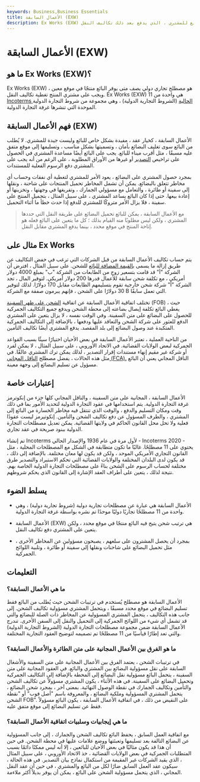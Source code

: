 ```yaml
---
keywords: Business,Business Essentials
title: الأعمال السابقة (EXW)
description: Ex Works (EXW) هي ترتيب شحن في التجارة الدولية حيث يتيح البائع البضائع للمشتري ، الذي يدفع بعد ذلك تكاليف النقل.
---
```


# الأعمال السابقة (EXW)
## ما هو Ex Works (EXW)؟

Ex Works (EXW) هو مصطلح تجاري دولي يصف متى يوفر البائع منتجًا في موقع معين ، ويجب على مشتري المنتج تغطية تكاليف النقل. Ex Works (EXW) هي واحدة من 11 [Incoterms الحالية](/incoterms) (الشروط التجارية الدولية) ، وهي مجموعة من شروط التجارة الدولية الموحدة التي تنشرها غرفة التجارة الدولية.

## فهم الأعمال السابقة (EXW)

الأعمال السابقة ، كخيار عقد ، مفيدة بشكل خاص للبائع وليست جيدة للمشتري. لا يُطلب من البائع سوى تغليف البضائع بأمان ، وتسميتها بشكل مناسب ، وتسليمها إلى موقع متفق عليه مسبقًا ، مثل أقرب ميناء للبائع. يجب على البائع أيضًا مساعدة المشتري في الحصول على تراخيص [التصدير](/export) أو غيرها من الأوراق المطلوبة ، على الرغم من أنه يجب على المشتري دفع الرسوم الفعلية للمستندات.

بمجرد حصول المشتري على البضائع ، يعود الأمر للمشتري لتغطية أي نفقات وحساب أي مخاطر تتعلق بالبضائع. يمكن أن تشمل المخاطر تحميل المنتجات على شاحنة ، ونقلها إلى سفينة أو طائرة ، والتعامل مع مسؤولي الجمارك ، وتفريغها في وجهتها ، وتخزينها أو إعادة بيعها. حتى إذا كان البائع يساعد المشتري ، على سبيل المثال ، بتحميل المنتج على سفينة ، فلا يزال الأمر متروكًا للمشتري للدفع إذا حدث خطأ ما أثناء التحميل.

> مع الأعمال السابقة ، يمكن للبائع تحميل البضائع على طريقة النقل التي حددها المشتري ، ولكن ليس مطلوبًا منه القيام بذلك ؛ كل ما يتعين على البائع فعله هو إتاحة المنتج في موقع محدد ، بينما يدفع المشتري مقابل النقل.

>

## مثال على Ex Works

يتم حساب تكاليف الأعمال السابقة من قبل الشركات التي ترغب في خفض التكاليف عن طريق إزالة ما يسمى [بالقيمة المضافة للبائع](/valueadded) للشحن. على سبيل المثال ، افترض أن الشركة "أ" قد قامت بتسعير زوج من الطابعات من الشركة "ب" بمبلغ 4000 دولار أمريكي ، مع تكلفة شحن سابقة للأعمال قدرها 200 دولار أمريكي. لتوفير المال ، تجد الشركة "أ" شركة شحن خارجية تقوم بتسليمهم الطابعات مقابل 170 دولارًا. لذلك لتوفير 30 دولارًا على الشحن ، فإنهم يبرمون صفقة مع الشركة B التي تعمل سابقًا.

تختلف اتفاقية الأعمال السابقة عن اتفاقية [الشحن على ظهر السفينة](/fob) (FOB) ، حيث يغطي البائع تكلفة إيصال بضاعته إلى محطة الشحن ويدفع جميع التكاليف الجمركية للحصول على البضائع على متن السفينة. وفي الوقت نفسه ، لا يزال يتعين على المشتري الدفع للعثور على شركة الشحن والتعاقد عليها ودفعها ، بالإضافة إلى التكاليف الجمركية المتكبدة عند وصول البضائع إلى بلد المقصد. يدفع المشتري أيضًا تكاليف التأمين.

من الناحية العملية ، تعتبر الأعمال السابقة في بعض الأحيان اختيارًا سيئًا بسبب القواعد الجمركية لبعض الولايات القضائية. في الاتحاد الأوروبي ، على سبيل المثال ، لا يمكن لفرد أو شركة غير مقيم إنهاء مستندات إقرار التصدير ، لذلك يمكن ترك المشتري عالقًا. في مثل هذه الحالات ، يفضل مصطلح [الناقل المجاني (FCA).](/fca) الناقل المجاني يعني أن البائع مسؤول عن تسليم البضائع إلى وجهة معينة.

## إعتبارات خاصة

الأعمال السابقة ، المجانية على متن السفينة ، والناقل المجاني كلها جزء من إنكوترمز غرفة التجارة الدولية. يتم استخدامها في عقود التجارة الدولية لتحديد الأمور بما في ذلك وقت ومكان التسليم والدفع ، والوقت الذي تنتقل فيه مخاطر الخسارة من البائع إلى المشتري ، والطرف المسؤول عن دفع تكاليف الشحن والتأمين. إنكوتيرمز ليست عقودًا فعلية ولا تحل محل القانون الحاكم في ولايتها القضائية. يمكن تعديل مصطلحات التجارة الدولية ببنود صريحة في عقد تجاري.

تم إنشاء Incoterms لأول مرة في عام 1936 والإصدار الحالي - Incoterms 2020 - يحتوي على 11 مصطلحًا. غالبًا ما تكون متطابقة في الشكل مع المصطلحات المحلية ، مثل القانون التجاري الأمريكي الموحد ، ولكن قد يكون لها معان مختلفة. بالإضافة إلى ذلك ، قد يكون لدى البلدان المختلفة والولايات القضائية التي تحكم الاستيراد والتصدير طرق مختلفة لحساب الرسوم على الشحن بناءً على مصطلحات التجارة الدولية الخاصة بهم. نتيجة لذلك ، يتعين على أطراف العقد الإشارة إلى القانون الذي يحكم شروطهم.

## يسلط الضوء

- الأعمال السابقة هي عبارة عن مصطلحات تجارية دولية (شروط تجارية دولية) ، وهي واحدة من 11 مصطلحًا تجاريًا دوليًا موحدًا تم نشره بواسطة غرفة التجارة الدولية.

- الأعمال السابقة (EXW) هي ترتيب شحن يتيح فيه البائع منتجًا في موقع محدد ، ولكن يتعين على المشتري دفع تكاليف النقل.

- بمجرد أن يحصل المشترون على سلعهم ، يصبحون مسؤولين عن المخاطر الأخرى ، مثل تحميل البضائع على شاحنات ونقلها إلى سفينة أو طائرة ، وتلبية اللوائح الجمركية.

## التعليمات

### ما هي الأعمال السابقة؟

الأعمال السابقة هو مصطلح يُستخدم في ترتيبات الشحن حيث يُطلب من البائع فقط تسليم البضائع في موقع محدد مسبقًا ، ويتحمل المشتري مسؤولية تكاليف الشحن. إلى جانب هذه التكاليف ، يتحمل المشتري المسؤولية عن المخاطر ذات الصلة للبضائع والتي قد تشمل أي شيء من اللوائح الجمركية إلى التحميل والنقل إلى السفن الأخرى. تندرج الأعمال السابقة ضمن مجموعة مصطلحات التجارة الدولية (الشروط التجارية الدولية) والتي تعد إطارًا قياسيًا من 11 مصطلحًا تم تصميمه لتوضيح العقود التجارية المختلفة.

### ما هو الفرق بين الأعمال المجانية على متن الطائرة والأعمال السابقة؟

في ترتيبات الشحن ، يعتمد الفرق بين الأعمال المجانية على متن السفينة والأشغال السابقة على نقل مسؤولية البضائع بين المشتري والبائع. في العقود المجانية على متن السفينة ، يتحمل البائع مسؤولية نقل البضائع إلى المحطة بالإضافة إلى التكاليف الجمركية وتحميل البضائع على السفينة. في هذه الأثناء ، يكون المشتري مسؤولاً عن تكاليف الشحن والتأمين وتكاليف الجمارك في نقطة الوصول النهائية. بمعنى آخر ، بمجرد شحن البضائع ، يتحمل المشتري المسؤولية وملكية البضائع ، والمعروفة باسم "أصل فوب" أو "نقطة الشحن FOB". على النقيض من ذلك ، في اتفاقية الأعمال السابقة ، يكون البائع مسؤولاً فقط عن تسليم البضائع إلى موقع متفق عليه.

### ما هي إيجابيات وسلبيات اتفاقية الأعمال السابقة؟

مع اتفاقية العمل السابق ، يحفظ البائع تكاليف الشحن والجمارك ، إلى جانب المسؤولية عن البضائع التالفة بعد تسليمها وتعبئتها ووضع علامات عليها في محطة الشحن. في حين أن هذا قد يكون مثاليًا في بعض الأحيان للبائعين ، إلا أنه ليس ممكنًا دائمًا بسبب المتطلبات الجمركية في بعض الولايات القضائية ، خذ الاتحاد الأوروبي ، على سبيل المثال ، الذي يقيد الشركات غير المقيمة من استكمال نماذج بيان التصدير. في هذه الحالة ، سيكون عقد العمل السابق ضارًا لكل من البائع والمشتري ، في حين أن عقد النقل المجاني ، الذي يتحمل مسؤولية الشحن على البائع ، يمكن أن يوفر بديلاً أكثر ملاءمة.

